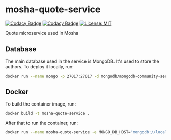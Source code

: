 # mosha-quote-service

[![Codacy Badge](https://app.codacy.com/project/badge/Coverage/bb10938daac84a34a66c9a4be906720c)](https://app.codacy.com/gh/wcodesoft/mosha-quote-service/dashboard?utm_source=gh&utm_medium=referral&utm_content=&utm_campaign=Badge_coverage)
[![Codacy Badge](https://app.codacy.com/project/badge/Grade/bb10938daac84a34a66c9a4be906720c)](https://app.codacy.com/gh/wcodesoft/mosha-quote-service/dashboard?utm_source=gh&utm_medium=referral&utm_content=&utm_campaign=Badge_grade)
[![License: MIT](https://img.shields.io/badge/License-MIT-yellow.svg)](https://opensource.org/licenses/MIT)

Quote microservice used in Mosha

## Database

The main database used in the service is MongoDB. It's used to store the authors. To deploy it locally, run:

```bash
docker run --name mongo -p 27017:27017 -d mongodb/mongodb-community-server:latest 
```

## Docker

To build the container image, run:

```bash
docker build -t mosha-quote-service .
```

After that to run the container, run:

```bash
docker run --name mosha-quote-service -e MONGO_DB_HOST="mongodb://localhost:27017" --net=bridge -p 8180:8180 -d mosha-quote-service
```